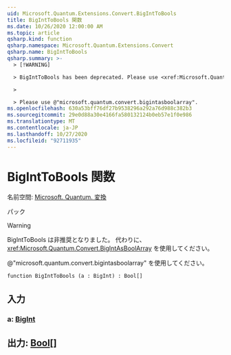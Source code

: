 ```yaml
---
uid: Microsoft.Quantum.Extensions.Convert.BigIntToBools
title: BigIntToBools 関数
ms.date: 10/26/2020 12:00:00 AM
ms.topic: article
qsharp.kind: function
qsharp.namespace: Microsoft.Quantum.Extensions.Convert
qsharp.name: BigIntToBools
qsharp.summary: >-
  > [!WARNING]

  > BigIntToBools has been deprecated. Please use <xref:Microsoft.Quantum.Convert.BigIntAsBoolArray> instead.

  >

  > Please use @"microsoft.quantum.convert.bigintasboolarray".
ms.openlocfilehash: 630a53bff76df27b9538296a292a76d988c382b3
ms.sourcegitcommit: 29e0d88a30e4166fa580132124b0eb57e1f0e986
ms.translationtype: MT
ms.contentlocale: ja-JP
ms.lasthandoff: 10/27/2020
ms.locfileid: "92711935"
---
```

# <a name="biginttobools-function"></a>BigIntToBools 関数

名前空間: [Microsoft. Quantum. 変換](xref:Microsoft.Quantum.Extensions.Convert)

パック [](https://nuget.org/packages/)


> [!WARNING]
> BigIntToBools は非推奨となりました。 代わりに、<xref:Microsoft.Quantum.Convert.BigIntAsBoolArray> を使用してください。
>
> @"microsoft.quantum.convert.bigintasboolarray" を使用してください。



```qsharp
function BigIntToBools (a : BigInt) : Bool[]
```


## <a name="input"></a>入力

### <a name="a--bigint"></a>a: [BigInt](xref:microsoft.quantum.lang-ref.bigint)





## <a name="output--bool"></a>出力: [Bool](xref:microsoft.quantum.lang-ref.bool)[]

